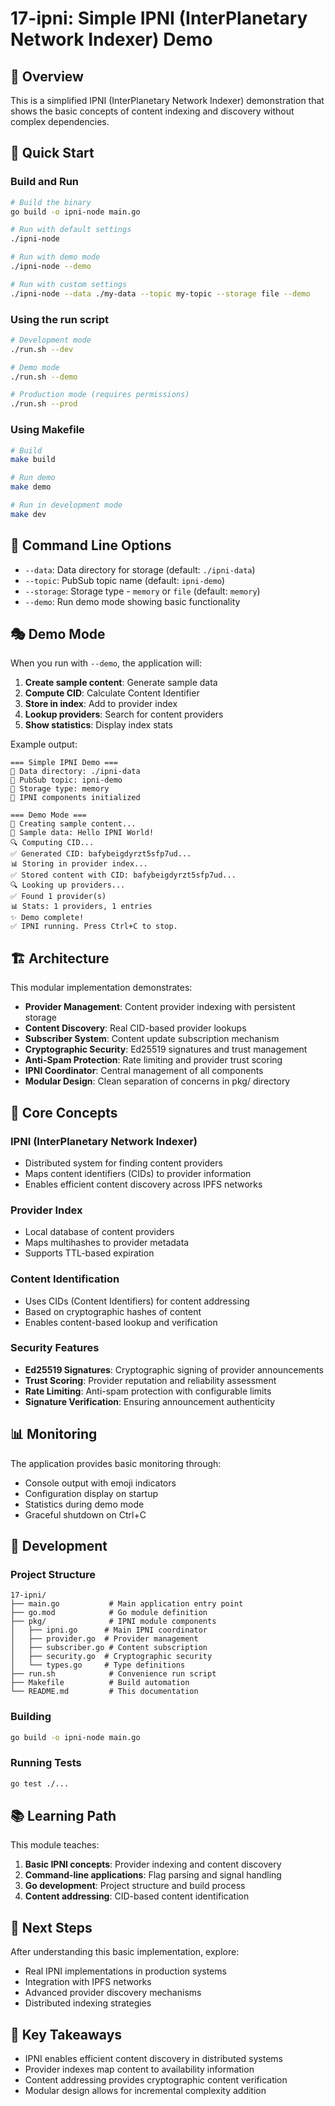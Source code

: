# 17-ipni: Simple IPNI (InterPlanetary Network Indexer) Demo

## 🎯 Overview

This is a simplified IPNI (InterPlanetary Network Indexer) demonstration that shows the basic concepts of content indexing and discovery without complex dependencies.

## 🚀 Quick Start

### Build and Run

```bash
# Build the binary
go build -o ipni-node main.go

# Run with default settings
./ipni-node

# Run with demo mode
./ipni-node --demo

# Run with custom settings
./ipni-node --data ./my-data --topic my-topic --storage file --demo
```

### Using the run script

```bash
# Development mode
./run.sh --dev

# Demo mode
./run.sh --demo

# Production mode (requires permissions)
./run.sh --prod
```

### Using Makefile

```bash
# Build
make build

# Run demo
make demo

# Run in development mode
make dev
```

## 📝 Command Line Options

- `--data`: Data directory for storage (default: `./ipni-data`)
- `--topic`: PubSub topic name (default: `ipni-demo`)
- `--storage`: Storage type - `memory` or `file` (default: `memory`)
- `--demo`: Run demo mode showing basic functionality

## 🎭 Demo Mode

When you run with `--demo`, the application will:

1. **Create sample content**: Generate sample data
2. **Compute CID**: Calculate Content Identifier
3. **Store in index**: Add to provider index
4. **Lookup providers**: Search for content providers
5. **Show statistics**: Display index stats

Example output:
```
=== Simple IPNI Demo ===
📁 Data directory: ./ipni-data
📢 PubSub topic: ipni-demo
💾 Storage type: memory
🚀 IPNI components initialized

=== Demo Mode ===
📝 Creating sample content...
📄 Sample data: Hello IPNI World!
🔍 Computing CID...
✅ Generated CID: bafybeigdyrzt5sfp7ud...
📊 Storing in provider index...
✅ Stored content with CID: bafybeigdyrzt5sfp7ud...
🔍 Looking up providers...
✅ Found 1 provider(s)
📊 Stats: 1 providers, 1 entries
✨ Demo complete!
✅ IPNI running. Press Ctrl+C to stop.
```

## 🏗️ Architecture

This modular implementation demonstrates:

- **Provider Management**: Content provider indexing with persistent storage
- **Content Discovery**: Real CID-based provider lookups
- **Subscriber System**: Content update subscription mechanism
- **Cryptographic Security**: Ed25519 signatures and trust management
- **Anti-Spam Protection**: Rate limiting and provider trust scoring
- **IPNI Coordinator**: Central management of all components
- **Modular Design**: Clean separation of concerns in pkg/ directory

## 🧪 Core Concepts

### IPNI (InterPlanetary Network Indexer)
- Distributed system for finding content providers
- Maps content identifiers (CIDs) to provider information
- Enables efficient content discovery across IPFS networks

### Provider Index
- Local database of content providers
- Maps multihashes to provider metadata
- Supports TTL-based expiration

### Content Identification
- Uses CIDs (Content Identifiers) for content addressing
- Based on cryptographic hashes of content
- Enables content-based lookup and verification

### Security Features
- **Ed25519 Signatures**: Cryptographic signing of provider announcements
- **Trust Scoring**: Provider reputation and reliability assessment
- **Rate Limiting**: Anti-spam protection with configurable limits
- **Signature Verification**: Ensuring announcement authenticity

## 📊 Monitoring

The application provides basic monitoring through:
- Console output with emoji indicators
- Configuration display on startup
- Statistics during demo mode
- Graceful shutdown on Ctrl+C

## 🔧 Development

### Project Structure
```
17-ipni/
├── main.go           # Main application entry point
├── go.mod            # Go module definition
├── pkg/              # IPNI module components
│   ├── ipni.go      # Main IPNI coordinator
│   ├── provider.go  # Provider management
│   ├── subscriber.go # Content subscription
│   ├── security.go  # Cryptographic security
│   └── types.go     # Type definitions
├── run.sh            # Convenience run script
├── Makefile          # Build automation
└── README.md         # This documentation
```

### Building
```bash
go build -o ipni-node main.go
```

### Running Tests
```bash
go test ./...
```

## 📚 Learning Path

This module teaches:

1. **Basic IPNI concepts**: Provider indexing and content discovery
2. **Command-line applications**: Flag parsing and signal handling
3. **Go development**: Project structure and build process
4. **Content addressing**: CID-based content identification

## 🔗 Next Steps

After understanding this basic implementation, explore:
- Real IPNI implementations in production systems
- Integration with IPFS networks
- Advanced provider discovery mechanisms
- Distributed indexing strategies

## 🎯 Key Takeaways

- IPNI enables efficient content discovery in distributed systems
- Provider indexes map content to availability information
- Content addressing provides cryptographic content verification
- Modular design allows for incremental complexity addition